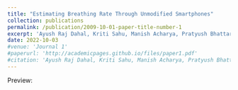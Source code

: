```yaml
---
title: "Estimating Breathing Rate Through Unmodified Smartphones"
collection: publications
permalink: /publication/2009-10-01-paper-title-number-1
excerpt: 'Ayush Raj Dahal, Kriti Sahu, Manish Acharya, Pratyush Bhattarai, Priyaanka Karki, Veer Kamati (2022).'
date: 2022-10-03
#venue: 'Journal 1'
#paperurl: 'http://academicpages.github.io/files/paper1.pdf'
#citation: 'Ayush Raj Dahal, Kriti Sahu, Manish Acharya, Pratyush Bhattarai, Priyaanka Karki, Veer Kamati (2022).'
---
```


<!-- [Download paper here]() -->

Preview:

<img src="{{ site.url }}{{ site.baseurl }}/images/saas-paper.png" alt="" />